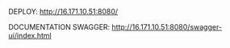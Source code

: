 DEPLOY: http://16.171.10.51:8080/

DOCUMENTATION SWAGGER: http://16.171.10.51:8080/swagger-ui/index.html
